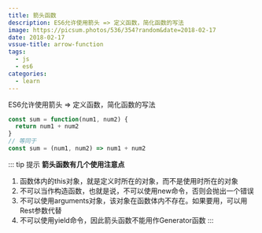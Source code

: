 ```yaml
---
title: 箭头函数
description: ES6允许使用箭头 => 定义函数，简化函数的写法
image: https://picsum.photos/536/354?random&date=2018-02-17
date: 2018-02-17
vssue-title: arrow-function
tags:
  - js
  - es6
categories:
  - learn
---
```


ES6允许使用箭头 => 定义函数，简化函数的写法

<!-- more -->

``` js
const sum = function(num1, num2) {
  return num1 + num2
}
// 等同于
const sum = (num1, num2) => num1 + num2
```

::: tip 提示
**箭头函数有几个使用注意点**

1. 函数体内的this对象，就是定义时所在的对象，而不是使用时所在的对象
2. 不可以当作构造函数，也就是说，不可以使用new命令，否则会抛出一个错误
3. 不可以使用arguments对象，该对象在函数体内不存在。如果要用，可以用Rest参数代替
4. 不可以使用yield命令，因此箭头函数不能用作Generator函数
:::
